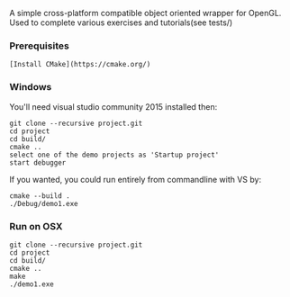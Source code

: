 A simple cross-platform compatible object oriented wrapper for OpenGL. Used to complete various exercises and tutorials(see tests/)


### Prerequisites

	[Install CMake](https://cmake.org/)

### Windows
	
You'll need visual studio community 2015 installed then:

	git clone --recursive project.git
	cd project
	cd build/
	cmake ..
	select one of the demo projects as 'Startup project'
	start debugger

If you wanted, you could run entirely from commandline with VS by:

	cmake --build .
	./Debug/demo1.exe

### Run on OSX

	git clone --recursive project.git
	cd project
	cd build/
	cmake ..
	make
	./demo1.exe
